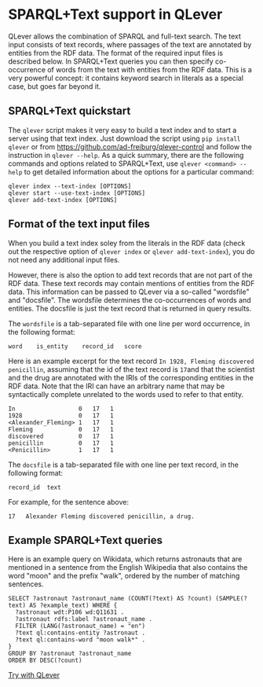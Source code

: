 # SPARQL+Text support in QLever

QLever allows the combination of SPARQL and full-text search. The text input
consists of text records, where passages of the text are annotated by entities
from the RDF data. The format of the required input files is described below.
In SPARQL+Text queries you can then specify co-occurrence of words from the text
with entities from the RDF data. This is a very powerful concept: it contains
keyword search in literals as a special case, but goes far beyond it.

## SPARQL+Text quickstart

The `qlever` script makes it very easy to build a text index and to start a
server using that text index. Just download the script using `pip install qlever`
or from https://github.com/ad-freiburg/qlever-control and follow the
instruction in `qlever --help`. As a quick summary, there are the following
commands and options related to SPARQL+Text, use `qlever <command> --help` to get
detailed information about the options for a particular command:
```
qlever index --text-index [OPTIONS]
qlever start --use-text-index [OPTIONS]
qlever add-text-index [OPTIONS]
```
## Format of the text input files

When you build a text index soley from the literals in the RDF data (check out
the respective option of `qlever index` or `qlever add-text-index`), you do not
need any additional input files.

However, there is also the option to add text records that are not part of the
RDF data. These text records may contain mentions of entities from the RDF
data. This information can be passed to QLever via a so-called "wordsfile" and
"docsfile". The wordsfile determines the co-occurrences of words and entities.
The docsfile is just the text record that is returned in query results.

The `wordsfile` is a tab-separated file with one line per word occurrence, in
the following format:

    word    is_entity    record_id   score

Here is an example excerpt for the text record `In 1928, Fleming discovered
penicillin`, assuming that the id of the text record is `17`and that the
scientist and the drug are annotated with the IRIs of the corresponding entities
in the RDF data. Note that the IRI can have an arbitrary name that may be
syntactically complete unrelated to the words used to refer to that entity.

    In                  0   17   1
    1928                0   17   1
    <Alexander_Fleming> 1   17   1
    Fleming             0   17   1
    discovered          0   17   1
    penicillin          0   17   1
    <Penicillin>        1   17   1

The `docsfile` is a tab-separated file with one line per text record, in the
following format:

    record_id  text

For example, for the sentence above:

    17   Alexander Fleming discovered penicillin, a drug.

## Example SPARQL+Text queries

Here is an example query on Wikidata, which returns astronauts that are
mentioned in a sentence from the English Wikipedia that also contains the word
"moon" and the prefix "walk", ordered by the number of matching sentences.

```
SELECT ?astronaut ?astronaut_name (COUNT(?text) AS ?count) (SAMPLE(?text) AS ?example_text) WHERE {
  ?astronaut wdt:P106 wd:Q11631 .
  ?astronaut rdfs:label ?astronaut_name .
  FILTER (LANG(?astronaut_name) = "en")
  ?text ql:contains-entity ?astronaut .
  ?text ql:contains-word "moon walk*" .
}
GROUP BY ?astronaut ?astronaut_name
ORDER BY DESC(?count)
```
[Try with QLever](https://qlever.cs.uni-freiburg.de/wikidata/UmCdKa)
